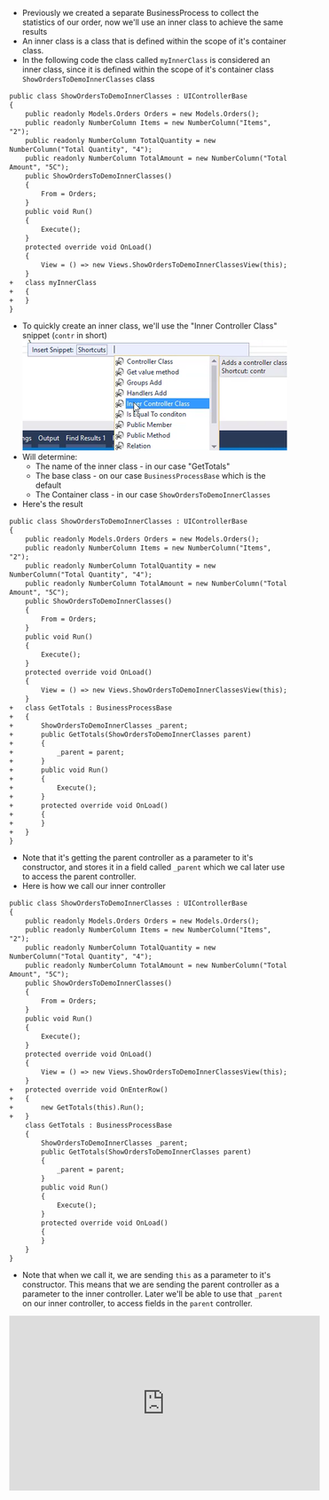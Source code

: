 ﻿* Previously we created a separate BusinessProcess to collect the statistics of our order, now we'll use an inner class to achieve the same results
* An inner class is a class that is defined within the scope of it's container class.
* In the following code the class called `myInnerClass` is considered an inner class, since it is defined within the scope of it's container class `ShowOrdersToDemoInnerClasses` class
```csdiff
public class ShowOrdersToDemoInnerClasses : UIControllerBase
{
    public readonly Models.Orders Orders = new Models.Orders();
    public readonly NumberColumn Items = new NumberColumn("Items", "2");
    public readonly NumberColumn TotalQuantity = new NumberColumn("Total Quantity", "4");
    public readonly NumberColumn TotalAmount = new NumberColumn("Total Amount", "5C");
    public ShowOrdersToDemoInnerClasses()
    {
        From = Orders;
    }
    public void Run()
    {
        Execute();
    }
    protected override void OnLoad()
    {
        View = () => new Views.ShowOrdersToDemoInnerClassesView(this);
    }
+   class myInnerClass
+   {
+   }
}
```
* To quickly create an inner class, we'll use the "Inner Controller Class" snippet (`contr` in short)  
![2017 02 27 11H01 57](../12_Inner-Classes/2017-02-27_11h01_57.png)
* Will determine:
  * The name of the inner class - in our case "GetTotals"
  * The base class - on our case `BusinessProcessBase` which is the default
  * The Container class - in our case `ShowOrdersToDemoInnerClasses`
* Here's the result
```csdiff
public class ShowOrdersToDemoInnerClasses : UIControllerBase
{
    public readonly Models.Orders Orders = new Models.Orders();
    public readonly NumberColumn Items = new NumberColumn("Items", "2");
    public readonly NumberColumn TotalQuantity = new NumberColumn("Total Quantity", "4");
    public readonly NumberColumn TotalAmount = new NumberColumn("Total Amount", "5C");
    public ShowOrdersToDemoInnerClasses()
    {
        From = Orders;
    }
    public void Run()
    {
        Execute();
    }
    protected override void OnLoad()
    {
        View = () => new Views.ShowOrdersToDemoInnerClassesView(this);
    }
+   class GetTotals : BusinessProcessBase
+   {
+       ShowOrdersToDemoInnerClasses _parent;
+       public GetTotals(ShowOrdersToDemoInnerClasses parent)
+       {
+           _parent = parent;
+       }
+       public void Run()
+       {
+           Execute();
+       }
+       protected override void OnLoad()
+       {
+       }
+   }
}
```
* Note that it's getting the parent controller as a parameter to it's constructor, and stores it in a field called `_parent` which we cal later use to access the parent controller.
* Here is how we call our inner controller
```csdiff
public class ShowOrdersToDemoInnerClasses : UIControllerBase
{
    public readonly Models.Orders Orders = new Models.Orders();
    public readonly NumberColumn Items = new NumberColumn("Items", "2");
    public readonly NumberColumn TotalQuantity = new NumberColumn("Total Quantity", "4");
    public readonly NumberColumn TotalAmount = new NumberColumn("Total Amount", "5C");
    public ShowOrdersToDemoInnerClasses()
    {
        From = Orders;
    }
    public void Run()
    {
        Execute();
    }
    protected override void OnLoad()
    {
        View = () => new Views.ShowOrdersToDemoInnerClassesView(this);
    }
+   protected override void OnEnterRow()
+   {
+       new GetTotals(this).Run();
+   }
    class GetTotals : BusinessProcessBase
    {
        ShowOrdersToDemoInnerClasses _parent;
        public GetTotals(ShowOrdersToDemoInnerClasses parent)
        {
            _parent = parent;
        }
        public void Run()
        {
            Execute();
        }
        protected override void OnLoad()
        {
        }
    }
}
```
* Note that when we call it, we are sending `this` as a parameter to it's constructor. This means that we are sending the parent controller as a parameter to the inner controller. Later we'll be able to use that `_parent` on our inner controller, to access fields in the `parent` controller.
<iframe width="560" height="315" src="https://www.youtube.com/embed/tmzHPxAyP7U?list=PL1DEQjXG2xnK8xPqBW89oPL6AHonic9Iz" frameborder="0" allowfullscreen></iframe>


